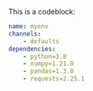 This is a codeblock:

``` yaml
name: myenv
channels:
    - defaults
dependencies:
    - python=3.8
    - numpy=1.21.0
    - pandas=1.3.0
    - requests=2.25.1
```
